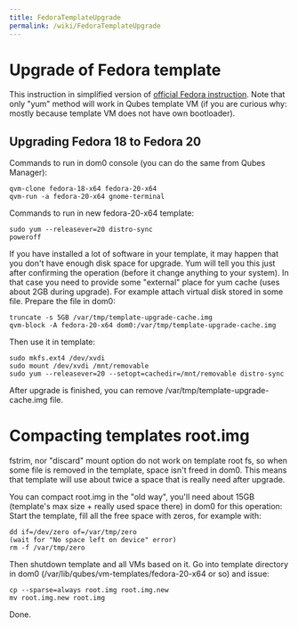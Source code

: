 ```yaml
---
title: FedoraTemplateUpgrade
permalink: /wiki/FedoraTemplateUpgrade
---
```


Upgrade of Fedora template
==========================

This instruction in simplified version of [​official Fedora instruction](https://fedoraproject.org/wiki/Upgrading_Fedora_using_yum). Note that only "yum" method will work in Qubes template VM (if you are curious why: mostly because template VM does not have own bootloader).

Upgrading Fedora 18 to Fedora 20
--------------------------------

Commands to run in dom0 console (you can do the same from Qubes Manager):

``` {.wiki}
qvm-clone fedora-18-x64 fedora-20-x64
qvm-run -a fedora-20-x64 gnome-terminal
```

Commands to run in new fedora-20-x64 template:

``` {.wiki}
sudo yum --releasever=20 distro-sync
poweroff
```

If you have installed a lot of software in your template, it may happen that you don't have enough disk space for upgrade. Yum will tell you this just after confirming the operation (before it change anything to your system). In that case you need to provide some "external" place for yum cache (uses about 2GB during upgrade). For example attach virtual disk stored in some file. Prepare the file in dom0:

``` {.wiki}
truncate -s 5GB /var/tmp/template-upgrade-cache.img
qvm-block -A fedora-20-x64 dom0:/var/tmp/template-upgrade-cache.img
```

Then use it in template:

``` {.wiki}
sudo mkfs.ext4 /dev/xvdi
sudo mount /dev/xvdi /mnt/removable
sudo yum --releasever=20 --setopt=cachedir=/mnt/removable distro-sync
```

After upgrade is finished, you can remove /var/tmp/template-upgrade-cache.img file.

Compacting templates root.img
=============================

fstrim, nor "discard" mount option do not work on template root fs, so when some file is removed in the template, space isn't freed in dom0. This means that template will use about twice a space that is really need after upgrade.

You can compact root.img in the "old way", you'll need about 15GB (template's max size + really used space there) in dom0 for this operation: Start the template, fill all the free space with zeros, for example with:

``` {.wiki}
dd if=/dev/zero of=/var/tmp/zero
(wait for "No space left on device" error)
rm -f /var/tmp/zero
```

Then shutdown template and all VMs based on it. Go into template directory in dom0 (/var/lib/qubes/vm-templates/fedora-20-x64 or so) and issue:

``` {.wiki}
cp --sparse=always root.img root.img.new
mv root.img.new root.img
```

Done.
